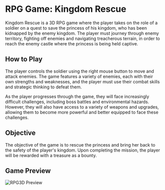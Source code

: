 # RPG Game: Kingdom Rescue
Kingdom Rescue is a 3D RPG game where the player takes on the role of a soldier on a quest to save the princess of his kingdom, who has been kidnapped by the enemy 
kingdom. The player must journey through enemy territory, fighting off enemies and navigating treacherous terrain, in order to reach the enemy castle where the princess 
is being held captive.

## How to Play
The player controls the soldier using the right mouse button to move and attack enemies. The game features a variety of enemies, each with their own strengths and 
weaknesses, and the player must use their combat skills and strategic thinking to defeat them.

As the player progresses through the game, they will face increasingly difficult challenges, including boss battles and environmental hazards. However, they will also 
have access to a variety of weapons and upgrades, allowing them to become more powerful and better equipped to face these challenges.

## Objective
The objective of the game is to rescue the princess and bring her back to the safety of the player's kingdom. Upon completing the mission, the player will be rewarded 
with a treasure as a bounty.

## Game Preview
![RPG3D Preview](Captures/RPG3D.gif)


